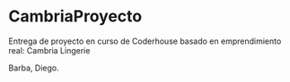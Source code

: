 # CambriaProyecto

Entrega de proyecto en curso de Coderhouse basado en emprendimiento real: Cambria Lingerie

Barba, Diego.
